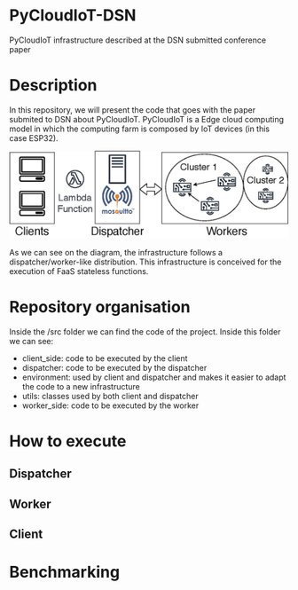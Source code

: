 # PyCloudIoT-DSN
PyCloudIoT infrastructure described at the DSN submitted conference paper

# Description
In this repository, we will present the code that goes with the paper submited to DSN about PyCloudIoT.
PyCloudIoT is a Edge cloud computing model in which the computing farm is composed by IoT devices (in this case ESP32).

![main_scheme](documentation_images\esquema_articulo-Page-5-big.jpg)

As we can see on the diagram, the infrastructure follows a dispatcher/worker-like distribution. 
This infrastructure is conceived for the execution of FaaS stateless functions.

# Repository organisation
Inside the /src folder we can find the code of the project. Inside this folder we can see:
- client_side: code to be executed by the client
- dispatcher: code to be executed by the dispatcher
- environment: used by client and dispatcher and makes it easier to adapt the code to a new infrastructure
- utils: classes used by both client and dispatcher
- worker_side: code to be executed by the worker
  
# How to execute
## Dispatcher

## Worker

## Client
# Benchmarking
